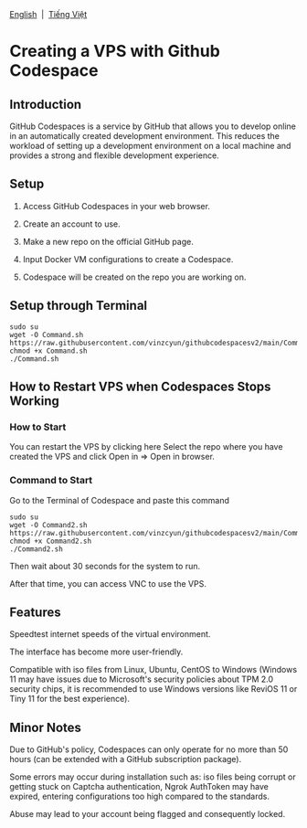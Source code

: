 <div align="left">
<a href="/README_EN.md">English</a> &nbsp;|&nbsp;
<a href="/README.md">Tiếng Việt</a>
</div>


# Creating a VPS with Github Codespace

## Introduction

GitHub Codespaces is a service by GitHub that allows you to develop online in an automatically created development environment. This reduces the workload of setting up a development environment on a local machine and provides a strong and flexible development experience.

## Setup

1. Access GitHub Codespaces in your web browser.

2. Create an account to use.

3. Make a new repo on the official GitHub page.

4. Input Docker VM configurations to create a Codespace.

5. Codespace will be created on the repo you are working on.

## Setup through Terminal

```
sudo su
wget -O Command.sh https://raw.githubusercontent.com/vinzcyun/githubcodespacesv2/main/Command.sh
chmod +x Command.sh
./Command.sh
```


## How to Restart VPS when Codespaces Stops Working

### How to Start

You can restart the VPS by clicking here Select the repo where you have created the VPS and click Open in => Open in browser.

### Command to Start

Go to the Terminal of Codespace and paste this command

```
sudo su
wget -O Command2.sh https://raw.githubusercontent.com/vinzcyun/githubcodespacesv2/main/Command2.sh
chmod +x Command2.sh
./Command2.sh
```


Then wait about 30 seconds for the system to run.

After that time, you can access VNC to use the VPS.

## Features

Speedtest internet speeds of the virtual environment.

The interface has become more user-friendly.

Compatible with iso files from Linux, Ubuntu, CentOS to Windows (Windows 11 may have issues due to Microsoft's security policies about TPM 2.0 security chips, it is recommended to use Windows versions like ReviOS 11 or Tiny 11 for the best experience).

## Minor Notes

Due to GitHub's policy, Codespaces can only operate for no more than 50 hours (can be extended with a GitHub subscription package).

Some errors may occur during installation such as: iso files being corrupt or getting stuck on Captcha authentication, Ngrok AuthToken may have expired, entering configurations too high compared to the standards.

Abuse may lead to your account being flagged and consequently locked.
